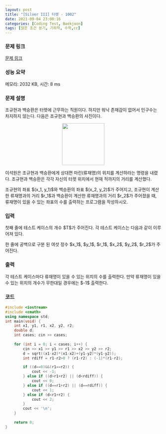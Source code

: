```yaml
---
layout: post
title: "[Silver III] 터렛 - 1002"
date: 2021-09-04 23:00:16
categories: [Coding Test, Baekjoon]
tags: [많은 조건 분기, 기하학, 수학,cc]
---
```


### 문제 링크

[문제 링크](https://www.acmicpc.net/problem/1002)

### 성능 요약

메모리: 2032 KB, 시간: 8 ms

### 문제 설명

<p>조규현과 백승환은 터렛에 근무하는 직원이다. 하지만 워낙 존재감이 없어서 인구수는 차지하지 않는다. 다음은 조규현과 백승환의 사진이다.</p>

<p style="text-align: center;"><img alt="" src="https://www.acmicpc.net/upload/201003/dfcmhrjj_142c3w76qg8_b.jpg" style="height: 135px; width: 136px;"></p>

<p>이석원은 조규현과 백승환에게 상대편 마린(류재명)의 위치를 계산하라는 명령을 내렸다. 조규현과 백승환은 각각 자신의 터렛 위치에서 현재 적까지의 거리를 계산했다.</p>

<p>조규현의 좌표 $(x_1, y_1)$와 백승환의 좌표 $(x_2, y_2)$가 주어지고, 조규현이 계산한 류재명과의 거리 $r_1$과 백승환이 계산한 류재명과의 거리 $r_2$가 주어졌을 때, 류재명이 있을 수 있는 좌표의 수를 출력하는 프로그램을 작성하시오.</p>

### 입력

 <p>첫째 줄에 테스트 케이스의 개수 $T$가 주어진다. 각 테스트 케이스는 다음과 같이 이루어져 있다.</p>

<p>한 줄에 공백으로 구분 된 여섯 정수 $x_1$, $y_1$, $r_1$, $x_2$, $y_2$, $r_2$가 주어진다.</p>

### 출력

 <p>각 테스트 케이스마다 류재명이 있을 수 있는 위치의 수를 출력한다. 만약 류재명이 있을 수 있는 위치의 개수가 무한대일 경우에는 $-1$ 출력한다.</p>

### 코드

```cc
#include <iostream>
#include <cmath>
using namespace std;
int main(void) {
    int x1, y1, r1, x2, y2, r2;
    double d;
    int cases; cin >> cases;
    
    for (int i = 0; i < cases; i++) {
        cin >> x1 >> y1 >> r1 >> x2 >> y2 >> r2;
        d = sqrt((x1-x2)*(x1-x2)+(y1-y2)*(y1-y2));
        int rdiff = r1-r2>0 ? (r1-r2) : (-1)*(r1-r2);

        if ((d==0)&&(r1==r2)) {
            cout << -1;
        } else if ((d>r1+r2) || (d<rdiff)) {
            cout << 0;
        } else if ((d==r1+r2) || (d==rdiff)) {
            cout << 1;
        } else if (d<r1+r2) {
            cout << 2;
        }
        cout << '\n';
    }
    
    return 0;
}
```

